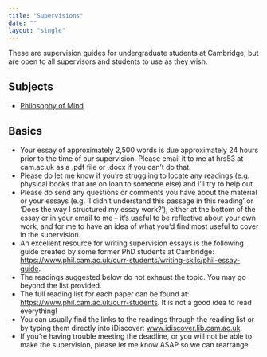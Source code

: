 ```yaml
---
title: "Supervisions"
date: ""
layout: "single"
---
```


These are supervision guides for undergraduate students at Cambridge, but are open to all supervisors and students to use as they wish. 

## Subjects 

- [Philosophy of Mind](pom/)
<!-- - [Ethics](ethics/) -->

## Basics

<!-- Alex Fisher made this list: -->

- Your essay of approximately 2,500 words is due approximately 24 hours prior to the time of our supervision. Please email it to me at hrs53 at cam.ac.uk as a .pdf file or .docx if you can’t do that. 
- Please do let me know if you’re struggling to locate any readings (e.g. physical books that are on loan to someone else) and I’ll try to help out.
- Please do send any questions or comments you have about the material or your essays (e.g. ‘I didn’t understand this passage in this reading’ or ‘Does the way I structured my essay work?’), either at the bottom of the essay or in your email to me – it’s useful to be reflective about your own work, and for me to have an idea of what you’d find most useful to cover in the supervision.
- An excellent resource for writing supervision essays is the following guide created by some former PhD students at Cambridge: https://www.phil.cam.ac.uk/curr-students/writing-skils/phil-essay-guide. 
- The readings suggested below do not exhaust the topic. You may go beyond the list provided.
- The full reading list for each paper can be found at: https://www.phil.cam.ac.uk/curr-students. It is not a good idea to read everything! 
- You can usually find the links to the readings through the reading list or by typing them directly into iDiscover: www.idiscover.lib.cam.ac.uk. 
- If you’re having trouble meeting the deadline, or you will not be able to make the supervision, please let me know ASAP so we can rearrange.